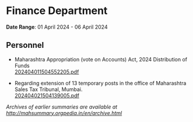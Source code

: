 # Finance Department

**Date Range**: 01 April 2024 - 06 April 2024


## Personnel
- Maharashtra Appropriation (vote on Accounts) Act, 2024 Distribution of Funds\
  [202404011504552205.pdf](https://gr.maharashtra.gov.in/Site/Upload/Government%20Resolutions/English/202404011504552205.pdf)

- Regarding extension of 13 temporary posts in the office of Maharashtra Sales Tax Tribunal, Mumbai.\
  [202404021504139005.pdf](https://gr.maharashtra.gov.in/Site/Upload/Government%20Resolutions/English/202404021504139005.pdf)


*Archives of earlier summaries are available at http://mahsummary.orgpedia.in/en/archive.html*
